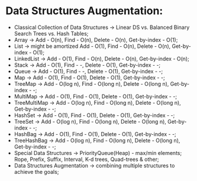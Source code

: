 # Data Structures Augmentation:

* Classical Collection of Data Structures -> Linear DS vs. Balanced Binary Search Trees vs. Hash Tables;
* Array -> Add - O(n), Find - O(n), Delete - O(n), Get-by-index - O(1);
* List -> might be amortized Add - O(1), Find - O(n), Delete - O(n), Get-by-index - O(1);
* LinkedList -> Add - O(1), Find - O(n), Delete - O(n), Get-by-index - O(n);
* Stack -> Add - O(1), Find - -, Delete - O(1), Get-by-index - -;
* Queue -> Add - O(1), Find - -, Delete - O(1), Get-by-index - -;
* Map -> Add - O(1), Find - O(1), Delete - O(1), Get-by-index - -;
* TreeMap -> Add - O(log n), Find - O(long n), Delete - O(long n), Get-by-index - -;
* MultiMap -> Add - O(1), Find - O(1), Delete - O(1), Get-by-index - -;
* TreeMultiMap -> Add - O(log n), Find - O(long n), Delete - O(long n), Get-by-index - -;
* HashSet -> Add - O(1), Find - O(1), Delete - O(1), Get-by-index - -;
* TreeSet -> Add - O(log n), Find - O(long n), Delete - O(long n), Get-by-index - -;
* HashBag -> Add - O(1), Find - O(1), Delete - O(1), Get-by-index - -;
* TreeHashBag -> Add - O(log n), Find - O(long n), Delete - O(long n), Get-by-index - -;
* Special Data Structures -> PriorityQueue(Heap) - max/min elements; Rope, Prefix, Suffix, Interval, K-d trees, Quad-trees & other;
* Data Structures Augmentation -> combining multiple structures to achieve the goals;
